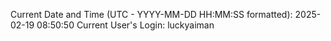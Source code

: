 Current Date and Time (UTC - YYYY-MM-DD HH:MM:SS formatted): 2025-02-19 08:50:50
Current User's Login: luckyaiman
